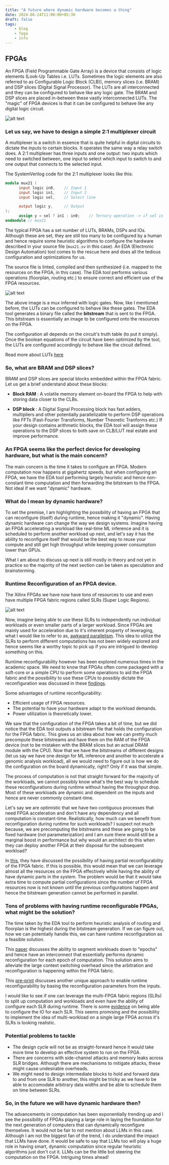 ```yaml
---
title: "A future where dynamic hardware becomes a thing"
date: 2024-06-24T11:00:00+05:30
draft: false
tags:
    - blog
    - fpga
    - info
---
```

## FPGAs

An FPGA (Field Programmable Gate Array) is a device that consists of logic elements (Look-Up Tables i.e. LUTs. Sometimes the logic elements are also referred to as Configurable Logic Block (CLB)), memory slices (i.e. BRAM) and DSP slices (Digital Signal Processor). The LUTs are all interconnected and they can be configured to behave like any logic gate. The BRAM and DSP slices are placed in-between these vastly interconnected LUTs. The "magic" of FPGA devices is that it can be configured to behave like any digital logic circuit.

![alt text](https://miro.medium.com/v2/resize:fit:641/1*F13OAM64_71IFwhfYR7Emg.png "Internal Organization of a typical FPGA fabric")

### Let us say, we have to design a simple 2:1 multiplexer circuit

A multiplexer is a switch in essence that is quite helpful in digital circuits to dictate the inputs to certain blocks. It operates the same way a relay switch does. A 2:1 multiplexer has three inputs and one output: two inputs which need to switched between, one input to select which input to switch to and one output that connects to the selected input.

The SystemVerilog code for the 2:1 multiplexer looks like this:

```verilog
module mux21 (
      input logic in0,    // Input 1
      input logic in1,    // Input 2
      input logic sel,    // Select line

      output logic y,     // Output
);
      assign y = sel ? in1 : in0;    // Ternary operation -> if sel is 1, y = in1 else y = in0
endmodule // mux21
```

The typical FPGA has a set number of LUTs, BRAMs, DSPs and IOs. Although these are set, they are still too many to be configured by a human and hence require some heuristic algorithms to configure the hardware described in your source file (`mux21.sv` in this case). An EDA (Electronic Design Automation) tool comes to the rescue here and does all the tedious configuration and optimizations for us.

The source file is linted, compiled and then synthesized (i.e. mapped to the resources on the FPGA, in this case). The EDA tool performs various operations (floorplan, routing etc.) to ensure correct and efficient use of the FPGA resources.

![alt text](https://encrypted-tbn0.gstatic.com/images?q=tbn:ANd9GcSyode_o_T1jhdOKbtk5vXoxxe6u_luZzGTmg&usqp=CAU "Mux with gates")

The above image is a mux inferred with logic gates. Now, like I mentioned before, the LUTs can be configured to behave like these gates. The EDA tool generates a binary file called the **bitstream** that is sent to the FPGA. This bitstream is essentially an image to be configured onto the resources on the FPGA.

The configuration all depends on the circuit's truth table (to put it simply). Once the boolean equations of the circuit have been optimized by the tool, the LUTs are configured accordingly to behave like the circuit defined.

Read more about LUTs [here](https://electronics.stackexchange.com/questions/169532/what-is-an-lut-in-fpga)

### So, what are BRAM and DSP slices?

BRAM and DSP slices are special blocks embedded within the FPGA fabric. Let us get a brief understand about these blocks:

- **Block RAM** : A volatile memory element on-board the FPGA to help with storing data closer to the CLBs.

- **DSP block** : A Digital Signal Processing block has fast adders, multipliers and other potentially parallelizable to perform DSP operations like FFTs (Fast-Fourier Transforms, Number Theoretic Tranforms etc.) If your design contains arithmetic blocks, the EDA tool will assign these operations to the DSP slices to both save on CLB/LUT real estate and improve performance.

### An FPGA seems like the perfect device for developing hardware, but what is the main concern?

The main concern is the time it takes to configure an FPGA. Modern computation now happens at gigahertz speeds, but when configuring an FPGA, we have the EDA tool performing largely heuristic and hence non-constant time computation and then forwarding the bitstream to the FPGA. Not ideal if we want "dynamic" hardware.

### What do I mean by dynamic hardware?

To set the premise, I am highlighting the possibility of having an FPGA that can reconfigure (itself) during runtime, hence making it "dynamic". Having dynamic hardware can change the way we design systems. Imagine having an FPGA accelerating a workload like real-time ML inference and it is scheduled to perform another workload up next, and let's say it has the ability to reconfigure itself that would be the best way to reuse your compute and still get high throughput while keeping power consumption lower than GPUs.

What I am about to discuss up next is still mostly in theory and not yet in practice so the majority of the next section can be taken as speculation and brainstorming.

### Runtime Reconfiguration of an FPGA device.

The Xilinx FPGAs we have now have tons of resources to use and even have multiple FPGA fabric regions called SLRs (Super Logic Regions). 

![alt text](https://support.xilinx.com/sfc/servlet.shepherd/version/renditionDownload?rendition=THUMB720BY480&versionId=0682E00000KVZGR&operationContext=CHATTER&contentId=05T2E00001HKRq0&page=0 "SLRs on Xilinx FPGAs")

Now, imagine being able to use these SLRs to independently run individual workloads or even smaller parts of a larger workload. Since FPGAs are mainly used for acceleration due to it's inherent property of leveraging, what I would like to refer to as, [awkward parallelism](https://stackoverflow.com/questions/35325175/understanding-the-parallelism-of-fpgas). This idea to utilize the SLRs to perform different computations has not been widely explored and hence seems like a worthy topic to pick up if you are intrigued to develop something on this.

Runtime reconfigurability however has been explored numerous times in the academic space. We need to know that FPGAs often come packaged with a soft-core or a simple CPU to perform some operations to aid the FPGA fabric and the possibility to use these CPUs to possibly dictate the reconfiguration was discussed in these [findings](https://indico.cern.ch/event/78644/attachments/1059010/1510107/dyn_reconf.handouts.pdf).

Some advantages of runtime reconfigurability:

- Efficient usage of FPGA resources.
- The potential to have your hardware adapt to the workload demands.
- Power utilization is theoretically lower.

We saw that the configuration of the FPGA takes a bit of time, but we did notice that the EDA tool outputs a bitstream file that holds the configuration for the FPGA fabric. This gives us an idea about how we can pretty much precompute these bitstreams and have them on the RAM of the FPGA device (not to be mistaken with the BRAM slices but an actual DRAM module with the CPU). Now that we have the bitstreams of different designs (let us say we have one design for ML inference and another to accelerate a genomic analysis workload), all we would need to figure out is how we do the configuration on the board dynamically, right? Only if it was that simple.

The process of computation is not that straight forward for the majority of the workloads, we cannot possibly know what's the best way to schedule these reconfigurations during runtime without having the throughput drop. Most of these workloads are dynamic and dependent on the inputs and hence are never commonly constant-time. 

Let's say we are optimistic that we have two contiguous processes that need FPGA acceleration and don't have any dependency and all computation is constant-time. Realistically, how much can we benefit from reconfiguration during runtime for such workloads? I suspect not much because, we are precomputing the bitstreams and these are going to be fixed hardware (not parameterization) and I am sure there would still be a marginal boost in performance but why would an architect do this when they can deploy another FPGA at their disposal for the subsequent workload?

In [this](https://indico.cern.ch/event/78644/attachments/1059010/1510107/dyn_reconf.handouts.pdf), they have discussed the possibility of having partial reconfigurability of the FPGA fabric. If this is possible, this would mean that we can leverage almost all the resources on the FPGA effectively while having the ability of have dynamic parts in the system. The problem would be that it would take extra time to compute partial configurations since the number of FPGA resources now is not known until the previous configurations happen and hence the bitstream generation cannot be performed in parallel.

### Tons of problems with having runtime reconfigurable FPGAs, what might be the solution?

The time taken by the EDA tool to perform heuristic analysis of routing and floorplan is the highest during the bitstream generation. If we can figure out, how we can potentially handle this, we can have runtime reconfiguration as a feasible solution.

This [paper](https://ieeexplore.ieee.org/document/6387011) discusses the ability to segment workloads down to "epochs" and hence have an interconnect that essentially performs dynamic reconfiguration for each epoch of computation. This solution aims to alleviate the large context switching overhead since the arbitration and reconfiguration is happening within the FPGA fabric.

This [pre-print](https://arxiv.org/pdf/2202.08952) discusses another unique approach to enable runtime reconfigurability by basing the reconfiguration parameters from the inputs.

I would like to see if one can leverage the multi-FPGA fabric regions (SLRs) to split up computation and workloads and even have the ability of configure each SLR during runtime. There is some [evidence](https://www.computer.org/csdl/journal/ca/2022/02/09868126/1G9WqOiQCnm) on being able to configure the IO for each SLR. This seems promising and the possibility to implement the idea of multi-workload on a single large FPGA across it's SLRs is looking realistic.

### Potential problems to tackle

- The design cycle will not be as straight-forward hence it would take more time to develop an effective system to run on the FPGA.
- There are concerns with side-channel attacks and memory leaks across SLR bridges. Although there are mechanisms to mitigate attacks, these might cause undesirable overheads.
- We might need to design intermediate blocks to hold and forward data to and from one SLR to another, this might be tricky as we have to be able to accomodate arbitrary data widths and be able to schedule them on time between SLRs.

### So, in the future we will have dynamic hardware then?

The advancements in computation has been exponentially trending up and I see the possibility of FPGAs playing a large role in laying the foundation for the next generation of computers that can dynamically reconfigure themselves. It would not be fair to not mention about LLMs in this case. Although I am not the biggest fan of the trend, I do understand the impact that LLMs have done. It would be safe to say that LLMs too will play a huge role in having smart, dynamic computation since regular heuristic algorithms just don't cut it. LLMs can be the little bot steering the computation on the FPGA. Intriguing times ahead!
